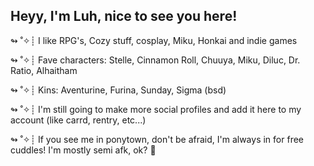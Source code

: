 ## Heyy, I'm Luh, nice to see you here!

↬ ˚✧┊ I like RPG's, Cozy stuff, cosplay, Miku, Honkai and indie games

↬ ˚✧┊ Fave characters: Stelle, Cinnamon Roll, Chuuya, Miku, Diluc, Dr. Ratio, Alhaitham

↬ ˚✧┊ Kins: Aventurine, Furina, Sunday, Sigma (bsd)

↬ ˚✧┊ I'm still going to make more social profiles and add it here to my account (like carrd, rentry, etc...)

↬ ˚✧┊ If you see me in ponytown, don't be afraid, I'm always in for free cuddles! I'm mostly semi afk, ok? 🤍
